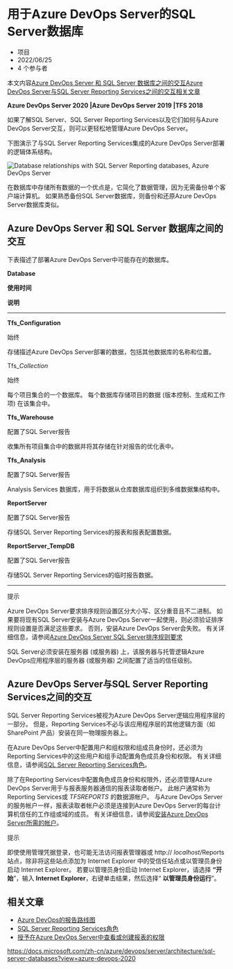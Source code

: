 # 用于Azure DevOps Server的SQL Server数据库

- 项目
- 2022/06/25
- 4 个参与者

本文内容[Azure DevOps Server 和 SQL Server 数据库之间的交互](https://docs.microsoft.com/zh-cn/azure/devops/server/architecture/sql-server-databases?view=azure-devops-2020#interactions-between-azure-devops-server-and-sql-server-databases)[Azure DevOps Server与SQL Server Reporting Services之间的交互](https://docs.microsoft.com/zh-cn/azure/devops/server/architecture/sql-server-databases?view=azure-devops-2020#interactions-between-azure-devops-server-and-sql-server-reporting-services)[相关文章](https://docs.microsoft.com/zh-cn/azure/devops/server/architecture/sql-server-databases?view=azure-devops-2020#related-articles)

**Azure DevOps Server 2020 |Azure DevOps Server 2019 |TFS 2018**

如果了解SQL Server、SQL Server Reporting Services以及它们如何与Azure DevOps Server交互，则可以更轻松地管理Azure DevOps Server。

下图演示了与SQL Server Reporting Services集成的Azure DevOps Server部署的逻辑体系结构。

![Database relationships with SQL Server Reporting databases, Azure DevOps Server](https://docs.microsoft.com/zh-cn/azure/devops/server/media/databases-no-sharepoint-azure-devops-server.png?view=azure-devops-2020)

在数据库中存储所有数据的一个优点是，它简化了数据管理，因为无需备份单个客户端计算机。 如果熟悉备份SQL Server数据库，则备份和还原Azure DevOps Server数据库类似。 

## Azure DevOps Server 和 SQL Server 数据库之间的交互

下表描述了部署Azure DevOps Server中可能存在的数据库。

**Database**

**使用时间**

**说明**

------

**Tfs_Configuration**

始终

存储描述Azure DevOps Server部署的数据，包括其他数据库的名称和位置。

Tfs_*Collection*

始终

每个项目集合的一个数据库。 每个数据库存储项目的数据 (版本控制、生成和工作项) 在该集合中。

**Tfs_Warehouse**

配置了SQL Server报告

收集所有项目集合中的数据并将其存储在针对报告的优化表中。

**Tfs_Analysis**

配置了SQL Server报告

Analysis Services 数据库，用于将数据从仓库数据库组织到多维数据集结构中。

**ReportServer**

配置了SQL Server报告

存储SQL Server Reporting Services的报表和报表配置数据。

**ReportServer_TempDB**

配置了SQL Server报告

存储SQL Server Reporting Services的临时报告数据。

------

 提示

Azure DevOps Server要求排序规则设置区分大小写、区分重音且不二进制。 如果要将现有SQL Server安装与Azure DevOps Server一起使用，则必须验证排序规则设置是否满足这些要求。 否则，安装Azure DevOps Server会失败。 有关详细信息，请参阅[Azure DevOps Server SQL Server排序规则要求](https://docs.microsoft.com/zh-cn/azure/devops/server/install/sql-server/collation-requirements?view=azure-devops-2020)

SQL Server必须安装在服务器 (或服务器) 上，该服务器与托管逻辑Azure DevOps应用程序层的服务器 (或服务器) 之间配置了适当的信任级别。

## Azure DevOps Server与SQL Server Reporting Services之间的交互

SQL Server Reporting Services被视为Azure DevOps Server逻辑应用程序层的一部分。 但是，Reporting Services不必与该应用程序层的其他逻辑方面（如 SharePoint 产品）安装在同一物理服务器上。

在Azure DevOps Server中配置用户和组权限和组成员身份时，还必须为Reporting Services中的这些用户和组手动配置角色成员身份和权限。 有关详细信息，请参阅[SQL Server Reporting Services角色](https://docs.microsoft.com/zh-cn/azure/devops/server/install/sql-server/reporting-services-roles?view=azure-devops-2020)。

除了在Reporting Services中配置角色成员身份和权限外，还必须管理Azure DevOps Server用于与报表服务器通信的报表读取者帐户。 此帐户通常称为Reporting Services或 *TFSREPORTS* 的数据源帐户。 与Azure DevOps Server的服务帐户一样，报表读取者帐户必须是连接到Azure DevOps Server的每台计算机信任的工作组或域的成员。 有关详细信息，请参阅[安装Azure DevOps Server所需的帐户](https://docs.microsoft.com/zh-cn/azure/devops/server/account-requirements?view=azure-devops-2020)。

 提示

即使使用管理凭据登录，也可能无法访问报表管理器或 http:// *localhost*/Reports 站点，除非将这些站点添加为 Internet Explorer 中的受信任站点或以管理员身份启动 Internet Explorer。 若要以管理员身份启动 Internet Explorer，请选择 **“开始**”，输入 **Internet Explorer**，右键单击结果，然后选择“ **以管理员身份运行**”。

## 相关文章

- [Azure DevOps的报告路线图](https://docs.microsoft.com/zh-CN/azure/devops/report/powerbi/reporting-roadmap)
- [SQL Server Reporting Services角色](https://docs.microsoft.com/zh-cn/azure/devops/server/install/sql-server/reporting-services-roles?view=azure-devops-2020)
- [授予在Azure DevOps Server中查看或创建报表的权限](https://docs.microsoft.com/zh-CN/previous-versions/azure/devops/report/admin/grant-permissions-to-reports)



https://docs.microsoft.com/zh-cn/azure/devops/server/architecture/sql-server-databases?view=azure-devops-2020